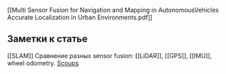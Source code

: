 [[Multi Sensor Fusion for Navigation and Mapping in AutonomousVehicles Accurate Localization in Urban Environments.pdf]]

## Заметки к статье
[[SLAM]]
Сравнение разных sensor fusion: [[LiDAR]], [[GPS]], [[IMU]], wheel odometry. 
[Scoups](https://www.scopus.com/record/display.uri?eid=2-s2.0-85089310699&origin=resultslist&sort=cp-f&src=s&nlo=&nlr=&nls=&sid=3ba430297d7dbd39a0dd705020cff2e2&sot=a&sdt=a&cluster=scosubjabbr%2c%22ENGI%22%2ct%2c%22COMP%22%2ct%2bscopubyr%2c%222021%22%2ct%2c%222020%22%2ct%2c%222019%22%2ct%2c%222018%22%2ct%2c%222017%22%2ct%2c%222016%22%2ct&sl=40&s=TITLE-ABS-KEY%28autonomous+delivery+robot%29&relpos=115&citeCnt=0&searchTerm=)
